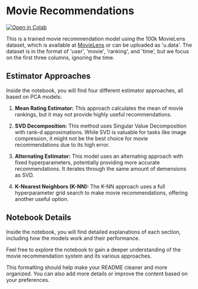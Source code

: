 # Movie Recommendations

[![Open in Colab](https://colab.research.google.com/assets/colab-badge.svg)](https://colab.research.google.com/github/ConnorJamesRice/PCA-Movie-Recommendations/blob/main/matrix_completion_and_recommendation_systems.ipynb)

This is a trained movie recommendation model using the 100k MovieLens dataset, which is available at [MovieLens](https://grouplens.org/datasets/movielens/100k/) or can be uploaded as 'u.data'. The dataset is in the format of 'user', 'movie', 'ranking', and 'time', but we focus on the first three columns, ignoring the time.

## Estimator Approaches
Inside the notebook, you will find four different estimator approaches, all based on PCA models:

1. **Mean Rating Estimator:** This approach calculates the mean of movie rankings, but it may not provide highly useful recommendations.

2. **SVD Decomposition:** This method uses Singular Value Decomposition with rank-d approximations. While SVD is valuable for tasks like image compression, it might not be the best choice for movie recommendations due to its high error.

3. **Alternating Estimator:** This model uses an alternating approach with fixed hyperparameters, potentially providing more accurate recommendations. It iterates through the same amount of demensions as SVD.

4. **K-Nearest Neighbors (K-NN):** The K-NN approach uses a full hyperparameter grid search to make movie recommendations, offering another useful option.

## Notebook Details
Inside the notebook, you will find detailed explanations of each section, including how the models work and their performance.

Feel free to explore the notebook to gain a deeper understanding of the movie recommendation system and its various approaches.

This formatting should help make your README cleaner and more organized. You can also add more details or improve the content based on your preferences.
